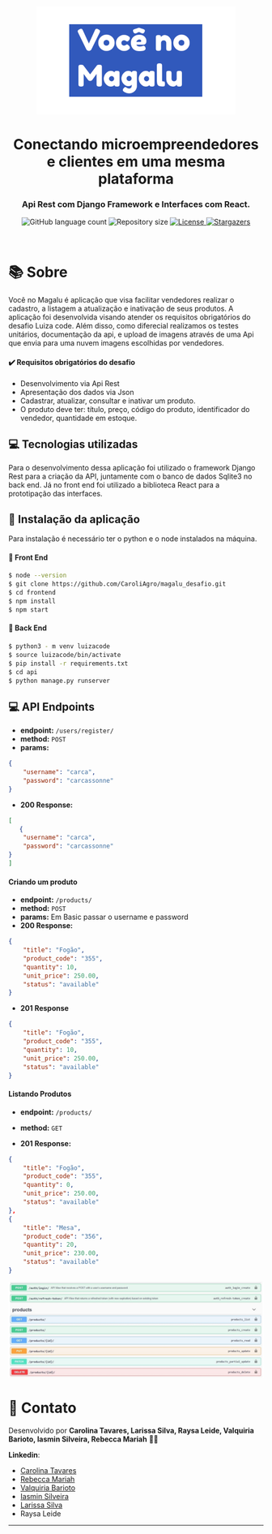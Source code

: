 

<p align="center">
  <img alt="Proffy" title="Proffy" src="logo.png" />
</p>

<h1 align="center">
  Conectando microempreendedores e clientes em uma mesma plataforma 
</h1>

<h3 align="center">
  Api Rest com Django Framework e Interfaces com React.
</h3>

<p align="center">
  <img alt="GitHub language count" src="https://img.shields.io/github/languages/count/Bonizario/proffy?color=6842C2">

  <img alt="Repository size" src="https://img.shields.io/github/repo-size/bonizario/proffy?color=774DD6">


  <a href="https://github.com/Bonizario/proffy/blob/master/LICENSE">
    <img alt="License" src="https://img.shields.io/github/license/bonizario/proffy?color=04D361">
  </a>

  <a href="https://github.com/Bonizario/proffy/stargazers">
    <img alt="Stargazers" src="https://img.shields.io/github/stars/bonizario/proffy?style=social">
  </a>
</p>

<br />

# 📚 Sobre


Você no Magalu é aplicação  que visa facilitar vendedores realizar o cadastro, a listagem a atualização e inativação de seus produtos. A aplicação foi desenvolvida visando atender os requisitos obrigatórios do desafio Luiza code. Além disso, como diferecial realizamos os testes  unitários, documentação da api, e upload de imagens através de uma Api que envia para uma nuvem imagens escolhidas por vendedores. 
<br />
  
####  :heavy_check_mark: Requisitos obrigatórios do desafio 
  - Desenvolvimento via Api Rest 
  - Apresentação dos dados via Json
  - Cadastrar, atualizar, consultar e inativar um produto.
  - O produto deve ter: título, preço, código do produto, identificador do vendedor, quantidade em estoque.

## 💻 Tecnologias utilizadas

Para o desenvolvimento dessa aplicação foi utilizado o framework Django Rest para a criação da API, juntamente com o banco de dados Sqlite3 no back end. Já no front end foi utilizado a biblioteca React para a prototipação das interfaces. 


## :pencil: Instalação da aplicação 

Para instalação é necessário ter o python e o node instalados na máquina.
#### :cherry_blossom: Front End
  ``` bash
$ node --version
$ git clone https://github.com/CaroliAgro/magalu_desafio.git
$ cd frontend
$ npm install
$ npm start

```
#### :wrench: Back End
 ``` bash
$ python3 - m venv luizacode
$ source luizacode/bin/activate
$ pip install -r requirements.txt
$ cd api
$ python manage.py runserver

```

## 💻 API Endpoints


- **endpoint:** `/users/register/`
- **method:** `POST`
- **params:** 
```json
{
	"username": "carca",
	"password": "carcassonne"
}
```
- **200 Response:**
```json
[
   {
	"username": "carca",
	"password": "carcassonne"
}
]
```


#### Criando um produto

- **endpoint:** `/products/`
- **method:** `POST`
- **params:** Em Basic passar o username e password
- **200 Response:**
```json
{
	"title": "Fogão",
	"product_code": "355",
	"quantity": 10,
	"unit_price": 250.00,
	"status": "available"
}
```
- **201 Response**
```json
{
	"title": "Fogão",
	"product_code": "355",
	"quantity": 10,
	"unit_price": 250.00,
	"status": "available"
}
```

#### Listando Produtos

- **endpoint:** `/products/`
- **method:** `GET`


- **201 Response:**
```json
{
	"title": "Fogão",
	"product_code": "355",
	"quantity": 0,
	"unit_price": 250.00,
	"status": "available"
},
{
	"title": "Mesa",
	"product_code": "356",
	"quantity": 20,
	"unit_price": 230.00,
	"status": "available"
}
```


<p align="center">
  <img alt="Proffy" title="Proffy" src="image.png" />
</p>


# :postbox: Contato

Desenvolvido por **Carolina Tavares,  Larissa Silva, Raysa Leide, Valquiria Barioto, Iasmin Silveira, Rebecca Mariah** 👋🏻

**Linkedin**: 
- [Carolina Tavares](https://www.linkedin.com/in/carolina-tavares-de-oliveira/)
- [Rebecca Mariah](https://www.linkedin.com/in/rebecca-mariah-lima-avelino-8964821b7/) 
- [Valquiria Barioto](https://www.linkedin.com/in/valquiria-barioto-37113144/)
- [Iasmin Silveira](https://www.linkedin.com/mwlite/in/iasmim-de-jesus-silveira-303924130)
- [Larissa Silva](https://www.linkedin.com/in/lagcrs)
- Raysa Leide



---

[vc]: https://code.visualstudio.com/
[vceditconfig]: https://marketplace.visualstudio.com/items?itemName=EditorConfig.EditorConfig
[vceslint]: https://marketplace.visualstudio.com/items?itemName=dbaeumer.vscode-eslint
[vcprettier]: https://marketplace.visualstudio.com/items?itemName=esbenp.prettier-vscode


